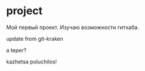 # project
Мой первый проект. Изучаю возможности гитхаба.

update from git-kraken

a teper?

kazhetsa poluchilos!